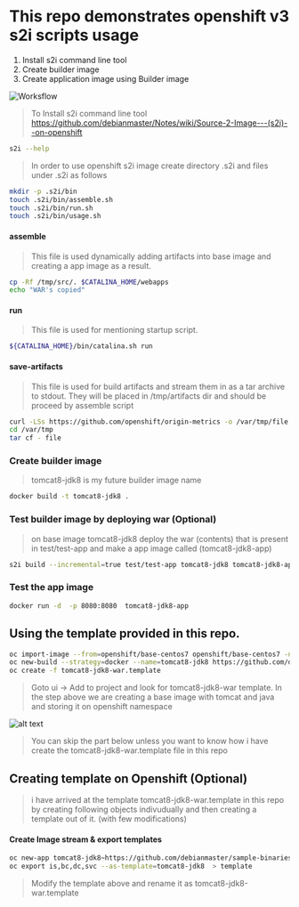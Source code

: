 
# This repo demonstrates openshift v3 s2i scripts usage

1) Install s2i command line tool
2) Create builder image
3) Create application image using Builder image

![Worksflow](https://raw.githubusercontent.com/debianmaster/openshift-s2i-example/master/images/s2i.png)

> To Install s2i command line tool https://github.com/debianmaster/Notes/wiki/Source-2-Image---(s2i)--on-openshift   
```sh
s2i --help
```    
  
> In order to use openshift s2i image  create directory  .s2i and files under .s2i as follows   
```sh
mkdir -p .s2i/bin
touch .s2i/bin/assemble.sh
touch .s2i/bin/run.sh
touch .s2i/bin/usage.sh
```



#### assemble  
> This file is used dynamically adding artifacts into base image and creating a app image as a result.   

```sh
cp -Rf /tmp/src/. $CATALINA_HOME/webapps
echo "WAR's copied"
```

#### run
> This file is used for mentioning startup script.   

```sh
${CATALINA_HOME}/bin/catalina.sh run
```

#### save-artifacts
> This file is used for build artifacts and stream them in as a tar archive to stdout. They will be placed in /tmp/artifacts dir and should be proceed by assemble script

```sh
curl -LSs https://github.com/openshift/origin-metrics -o /var/tmp/file
cd /var/tmp
tar cf - file
```

### Create builder image
> tomcat8-jdk8  is my future builder image name   

```sh
docker build -t tomcat8-jdk8 .
```

### Test builder image by deploying war  (Optional)
>  on base image tomcat8-jdk8 deploy the war (contents) that is present in test/test-app and make a app image called (tomcat8-jdk8-app)   

```sh
s2i build --incremental=true test/test-app tomcat8-jdk8 tomcat8-jdk8-app
```

### Test the app image
```sh
docker run -d  -p 8080:8080  tomcat8-jdk8-app 
```

## Using the template provided in this repo.
```sh
oc import-image --from=openshift/base-centos7 openshift/base-centos7 -n openshift --confirm
oc new-build --strategy=docker --name=tomcat8-jdk8 https://github.com/debianmaster/openshift-s2i-example.git -n openshift
oc create -f tomcat8-jdk8-war.template
```
> Goto ui -> Add to project and look for tomcat8-jdk8-war template. 
> In the step above we are creating a base image with tomcat and java and storing it on openshift namespace   

![alt text](https://raw.githubusercontent.com/debianmaster/openshift-s2i-example/master/add2proj.png "Add to Proj")











> You can skip the part below unless you want to know how i have create the tomcat8-jdk8-war.template file in this repo    











## Creating template on Openshift   (Optional)

> i have arrived at the template  tomcat8-jdk8-war.template in this repo by creating following objects indivudually and then creating a template out of it.  (with few modifications)   

#### Create Image stream & export templates 
```sh
oc new-app tomcat8-jdk8~https://github.com/debianmaster/sample-binaries.git --name='tomcat8-jdk8-war'
oc export is,bc,dc,svc --as-template=tomcat8-jdk8  > template
```

> Modify the template above and rename it as tomcat8-jdk8-war.template   






